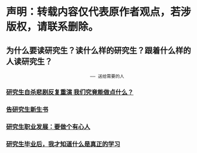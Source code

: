 # 声明：转载内容仅代表原作者观点，若涉版权，请联系删除。

## 为什么要读研究生？读什么样的研究生？跟着什么样的人读研究生？
                                    —— 送给需要的人

### [研究生自杀悲剧反复重演 我们究竟能做点什么？](https://mp.weixin.qq.com/s/CfubD4zsJqFMGz_aNsJdVA)

### [告研究生新生书](https://mp.weixin.qq.com/s/K-ffihp3UOj9_RfNq9VrCA)

### [研究生职业发展：要做个有心人](https://mp.weixin.qq.com/s/fyMqEIH2vNp0RFzWJpzKMw)

### [研究生毕业后，我才知道什么是真正的学习](https://mp.weixin.qq.com/s/XJ0tXkj90CkkcV-DgSYqpQ)
[]()
[]()
[]()
[]()
[]()
[]()
[]()
